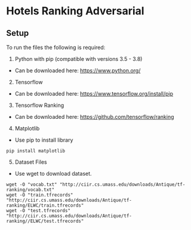 # Hotels Ranking Adversarial


## Setup
To run the files the following is required:
1) Python with pip (compatible with versions 3.5 - 3.8) 
  * Can be downloaded here: https://www.python.org/
2) Tensorflow
  * Can be downloaded here: https://www.tensorflow.org/install/pip
3) Tensorflow Ranking
  * Can be downloaded here: https://github.com/tensorflow/ranking
4) Matplotlib
  * Use pip to install library
```
pip install matplotlib
```

5) Dataset Files
  * Use wget to download dataset. 
```
wget -O "vocab.txt" "http://ciir.cs.umass.edu/downloads/Antique/tf-ranking/vocab.txt"
wget -O "train.tfrecords" "http://ciir.cs.umass.edu/downloads/Antique/tf-ranking/ELWC/train.tfrecords"
wget -O "test.tfrecords" "http://ciir.cs.umass.edu/downloads/Antique/tf-ranking//ELWC/test.tfrecords"
```
